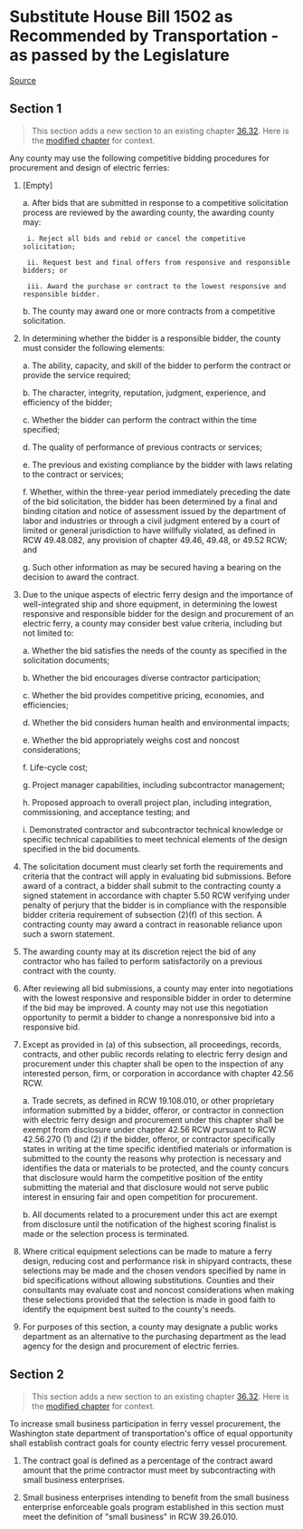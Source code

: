 # Substitute House Bill 1502 as Recommended by Transportation - as passed by the Legislature

[Source](http://lawfilesext.leg.wa.gov/biennium/2021-22/Xml/Bills/House%20Passed%20Legislature/1502-S.PL.xml)
## Section 1
> This section adds a new section to an existing chapter [36.32](/rcw/36_counties/36.032_county_commissioners.md). Here is the [modified chapter](rcw/36_counties/36.032_county_commissioners.md) for context.

Any county may use the following competitive bidding procedures for procurement and design of electric ferries:

1. [Empty]

    a. After bids that are submitted in response to a competitive solicitation process are reviewed by the awarding county, the awarding county may:

        i. Reject all bids and rebid or cancel the competitive solicitation;

        ii. Request best and final offers from responsive and responsible bidders; or

        iii. Award the purchase or contract to the lowest responsive and responsible bidder.

    b. The county may award one or more contracts from a competitive solicitation.

2. In determining whether the bidder is a responsible bidder, the county must consider the following elements:

    a. The ability, capacity, and skill of the bidder to perform the contract or provide the service required;

    b. The character, integrity, reputation, judgment, experience, and efficiency of the bidder;

    c. Whether the bidder can perform the contract within the time specified;

    d. The quality of performance of previous contracts or services;

    e. The previous and existing compliance by the bidder with laws relating to the contract or services;

    f. Whether, within the three-year period immediately preceding the date of the bid solicitation, the bidder has been determined by a final and binding citation and notice of assessment issued by the department of labor and industries or through a civil judgment entered by a court of limited or general jurisdiction to have willfully violated, as defined in RCW 49.48.082, any provision of chapter 49.46, 49.48, or 49.52 RCW; and

    g. Such other information as may be secured having a bearing on the decision to award the contract.

3. Due to the unique aspects of electric ferry design and the importance of well-integrated ship and shore equipment, in determining the lowest responsive and responsible bidder for the design and procurement of an electric ferry, a county may consider best value criteria, including but not limited to:

    a. Whether the bid satisfies the needs of the county as specified in the solicitation documents;

    b. Whether the bid encourages diverse contractor participation;

    c. Whether the bid provides competitive pricing, economies, and efficiencies;

    d. Whether the bid considers human health and environmental impacts;

    e. Whether the bid appropriately weighs cost and noncost considerations;

    f. Life-cycle cost;

    g. Project manager capabilities, including subcontractor management;

    h. Proposed approach to overall project plan, including integration, commissioning, and acceptance testing; and

    i. Demonstrated contractor and subcontractor technical knowledge or specific technical capabilities to meet technical elements of the design specified in the bid documents.

4. The solicitation document must clearly set forth the requirements and criteria that the contract will apply in evaluating bid submissions. Before award of a contract, a bidder shall submit to the contracting county a signed statement in accordance with chapter 5.50 RCW verifying under penalty of perjury that the bidder is in compliance with the responsible bidder criteria requirement of subsection (2)(f) of this section. A contracting county may award a contract in reasonable reliance upon such a sworn statement.

5. The awarding county may at its discretion reject the bid of any contractor who has failed to perform satisfactorily on a previous contract with the county.

6. After reviewing all bid submissions, a county may enter into negotiations with the lowest responsive and responsible bidder in order to determine if the bid may be improved. A county may not use this negotiation opportunity to permit a bidder to change a nonresponsive bid into a responsive bid.

7. Except as provided in (a) of this subsection, all proceedings, records, contracts, and other public records relating to electric ferry design and procurement under this chapter shall be open to the inspection of any interested person, firm, or corporation in accordance with chapter 42.56 RCW.

    a. Trade secrets, as defined in RCW 19.108.010, or other proprietary information submitted by a bidder, offeror, or contractor in connection with electric ferry design and procurement under this chapter shall be exempt from disclosure under chapter 42.56 RCW pursuant to RCW 42.56.270 (1) and (2) if the bidder, offeror, or contractor specifically states in writing at the time specific identified materials or information is submitted to the county the reasons why protection is necessary and identifies the data or materials to be protected, and the county concurs that disclosure would harm the competitive position of the entity submitting the material and that disclosure would not serve public interest in ensuring fair and open competition for procurement.

    b. All documents related to a procurement under this act are exempt from disclosure until the notification of the highest scoring finalist is made or the selection process is terminated.

8. Where critical equipment selections can be made to mature a ferry design, reducing cost and performance risk in shipyard contracts, these selections may be made and the chosen vendors specified by name in bid specifications without allowing substitutions. Counties and their consultants may evaluate cost and noncost considerations when making these selections provided that the selection is made in good faith to identify the equipment best suited to the county's needs.

9. For purposes of this section, a county may designate a public works department as an alternative to the purchasing department as the lead agency for the design and procurement of electric ferries.


## Section 2
> This section adds a new section to an existing chapter [36.32](/rcw/36_counties/36.032_county_commissioners.md). Here is the [modified chapter](rcw/36_counties/36.032_county_commissioners.md) for context.

To increase small business participation in ferry vessel procurement, the Washington state department of transportation's office of equal opportunity shall establish contract goals for county electric ferry vessel procurement.

1. The contract goal is defined as a percentage of the contract award amount that the prime contractor must meet by subcontracting with small business enterprises.

2. Small business enterprises intending to benefit from the small business enterprise enforceable goals program established in this section must meet the definition of "small business" in RCW 39.26.010.


